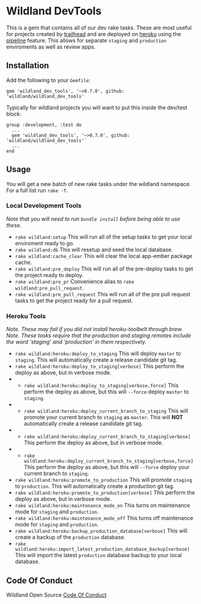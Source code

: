 # Wildland DevTools
This is a gem that contains all of our dev rake tasks.
These are most useful for projects created by [trailhead](https://github.com/wildland/trailhead) and are deployed on [heroku](https://www.heroku.com/home) using the [pipeline](https://devcenter.heroku.com/articles/pipelines) feature. This allows for separate `staging` and `production` enviroments as well as review apps.

## Installation

Add the following to your `Gemfile`:

`gem 'wildland_dev_tools', '~>0.7.0', github: 'wildland/wildland_dev_tools'`

Typically for wildland projects you will want to put this inside the dev/test block:
```
group :development, :test do
  ...
  gem 'wildland_dev_tools', '~>0.7.0', github: 'wildland/wildland_dev_tools'`
  ...
end
```

## Usage
You will get a new batch of new rake tasks under the wildland namespace. For a full list run `rake -T`.

### Local Development Tools
*Note that you will need to run `bundle install` before being able to use these.*

- `rake wildland:setup` This will run all of the setup tasks to get your local enviroment ready to go.
- `rake wildland:db` This will resetup and seed the local database.
- `rake wildland:cache_clear` This will clear the local app-ember package cache.
- `rake wildland:pre_deploy` This will run all of the pre-deploy tasks to get the project ready to deploy.
- `rake wildland:pre_pr` Convenience alias to `rake wildland:pre_pull_request`.
- `rake wildland:pre_pull_request` This will run all of the pre pull request tasks to get the project ready for a pull request.

### Heroku Tools
*Note. These may fail if you did not install heroku-toolbelt through brew.*
*Note. These tasks require that the production and staging remotes include the word 'staging' and 'production' in them respectively.*

- `rake wildland:heroku:deploy_to_staging` This will deploy `master` to `staging`. This will automatically create a release candidate git tag.
- `rake wildland:heroku:deploy_to_staging[verbose]` This perform the deploy as above, but in verbose mode.
- - `rake wildland:heroku:deploy_to_staging[verbose,force]` This perform the deploy as above, but this will `--force` deploy `master` to `staging`.
- - `rake wildland:heroku:deploy_current_branch_to_staging` This will promote your current branch to `staging` as `master`. This will **NOT** automatically create a release candidate git tag.
- - `rake wildland:heroku:deploy_current_branch_to_staging[verbose]` This perform the deploy as above, but in verbose mode.
- - `rake wildland:heroku:deploy_current_branch_to_staging[verbose,force]` This perform the deploy as above, but this will `--force` deploy your current branch to `staging`.
- `rake wildland:heroku:promote_to_production` This will promote `staging` to `production`. This will automatically create a production git tag.
- `rake wildland:heroku:promote_to_production[verbose]` This perform the deploy as above, but in verbose mode.
- `rake wildland:heroku:maintenance_mode_on` This turns on maintenance mode for `staging` and `production`.
- `rake wildland:heroku:maintenance_mode_off` This turns off maintenance mode for `staging` and `production`.
- `rake wildland:heroku:backup_production_database[verbose]` This will create a backup of the `production` database.
- `rake wildland:heroku:import_latest_production_database_backup[verbose]` This will import the latest `production` database backup to your local database.


## Code Of Conduct
Wildland Open Source [Code Of Conduct](https://github.com/wildland/code-of-conduct)
